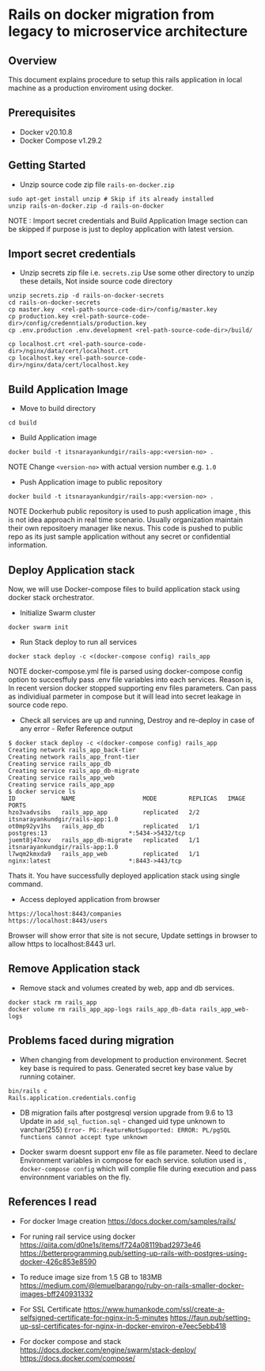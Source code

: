 # Rails on docker migration from legacy to microservice architecture

## Overview
This document explains procedure to setup this rails application in local machine as a production enviroment using docker.

## Prerequisites
- Docker v20.10.8
- Docker Compose v1.29.2

## Getting Started

- Unzip source code zip file `rails-on-docker.zip`
```
sudo apt-get install unzip # Skip if its already installed
unzip rails-on-docker.zip -d rails-on-docker
```

NOTE : Import secret credentials and Build Application Image section can be skipped if purpose is just to deploy application with latest version.

## Import secret credentials

- Unzip secrets zip file i.e. `secrets.zip`
Use some other directory to unzip these details, Not inside source code directory
```
unzip secrets.zip -d rails-on-docker-secrets
cd rails-on-docker-secrets
cp master.key  <rel-path-source-code-dir>/config/master.key
cp production.key <rel-path-source-code-dir>/config/credenntials/production.key
cp .env.production .env.development <rel-path-source-code-dir>/build/

cp localhost.crt <rel-path-source-code-dir>/nginx/data/cert/localhost.crt
cp localhost.key <rel-path-source-code-dir>/nginx/data/cert/localhost.key
```

## Build Application Image

- Move to build directory
```
cd build
```
- Build Application image
```
docker build -t itsnarayankundgir/rails-app:<version-no> .
```
NOTE
Change `<version-no>` with actual version number e.g. `1.0`

- Push Application image to public repository 
```
docker build -t itsnarayankundgir/rails-app:<version-no> .
```
NOTE
Dockerhub public repository is used to push application image , this is not idea approach in real time scenario. Usually organization maintain their own repositoery manager like nexus.
This code is pushed to public repo as its just sample application without any secret or confidential information.


## Deploy Application stack
Now, we will use Docker-compose files to build application stack using docker stack orchestrator.

- Initialize Swarm cluster
```
docker swarm init
```
- Run Stack deploy to run all services
```
docker stack deploy -c <(docker-compose config) rails_app
```

NOTE
docker-compose.yml file is parsed using docker-compose config option to succesffuly pass .env file variables into each services.
Reason is, In recent version docker stopped supporting env files parameters. Can pass as individiual parmeter in compose but it will lead into secret leakage in source code repo.

- Check all services are up and running, Destroy and re-deploy in case of any error - Refer 
Reference output
```
$ docker stack deploy -c <(docker-compose config) rails_app
Creating network rails_app_back-tier
Creating network rails_app_front-tier
Creating service rails_app_db
Creating service rails_app_db-migrate
Creating service rails_app_web
Creating service rails_app_app
$ docker service ls
ID             NAME                   MODE         REPLICAS   IMAGE                             PORTS
hzo3vadvsibs   rails_app_app          replicated   2/2        itsnarayankundgir/rails-app:1.0   
ot0mp92yv1hs   rails_app_db           replicated   1/1        postgres:13                       *:5434->5432/tcp
juemt8j47oxv   rails_app_db-migrate   replicated   1/1        itsnarayankundgir/rails-app:1.0   
l7wqm2kmxda9   rails_app_web          replicated   1/1        nginx:latest                      *:8443->443/tcp

```

Thats it. You have successfully deployed application stack using single command.

- Access deployed application from browser
```
https://localhost:8443/companies
https://localhost:8443/users
```

Browser will show error that site is not secure, Update settings in browser to allow https to localhost:8443 url. 


## Remove Application stack

- Remove stack and  volumes created by web, app and db services.
```
docker stack rm rails_app
docker volume rm rails_app_app-logs rails_app_db-data rails_app_web-logs
```


## Problems faced during migration

- When changing from development to production environment.
 Secret key base is required to pass. Generated secret key base value by running cotainer.
 ```
 bin/rails c
 Rails.application.credentials.config
 ```

- DB migration fails after postgresql version upgrade from 9.6 to 13
 Update in `add_sql_fuction.sql`  - changed uid type unknown to varchar(255)
 ```Error- PG::FeatureNotSupported: ERROR: PL/pgSQL functions cannot accept type unknown```

 - Docker swarm doesnt support env file as file parameter. Need to declare Environment variables in compose for each service.
 solution used is , `docker-compose config`   which will complie file during execution and pass environnment variables on the fly.

 
## References I read

- For docker Image creation
https://docs.docker.com/samples/rails/

- For runing rail service using docker
https://qiita.com/d0ne1s/items/f724a08119bad2973e46
https://betterprogramming.pub/setting-up-rails-with-postgres-using-docker-426c853e8590

- To reduce image size from 1.5 GB to 183MB
 https://medium.com/@lemuelbarango/ruby-on-rails-smaller-docker-images-bff240931332

- For SSL Certificate
https://www.humankode.com/ssl/create-a-selfsigned-certificate-for-nginx-in-5-minutes
https://faun.pub/setting-up-ssl-certificates-for-nginx-in-docker-environ-e7eec5ebb418

- For docker compose and stack
https://docs.docker.com/engine/swarm/stack-deploy/
https://docs.docker.com/compose/


